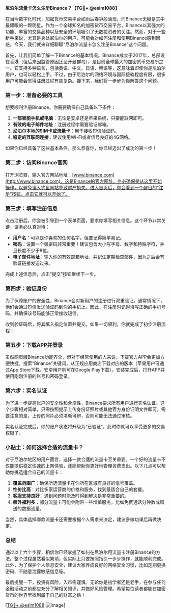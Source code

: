 **尼泊尔流量卡怎么注册Binance？【TG💪+ @esim1088】**

在当今数字化时代，加密货币交易平台如雨后春笋般涌现，而Binance无疑是其中最耀眼的一颗明星。作为一个全球知名的加密货币交易平台，Binance以其强大的功能、丰富的交易品种以及安全的环境吸引了无数投资者的关注。然而，对于一些新手来说，尤其是身处尼泊尔的用户，可能会对如何注册和使用Binance感到困惑。今天，我们就来详细聊聊“尼泊尔流量卡怎么注册Binance”这个问题。

首先，让我们简单了解一下Binance的基本情况。Binance成立于2017年，总部设在香港（但后来因监管原因迁至开曼群岛），是目前全球最大的加密货币交易所之一。它支持多种语言，包括英语、中文、日语、韩语等，这意味着即使你是尼泊尔用户，也可以轻松上手。不过，由于尼泊尔的网络环境与国际接轨程度有限，很多用户可能会觉得注册过程有些复杂。接下来，我们将一步步为你解答这个问题。

### 第一步：准备必要的工具

想要顺利注册Binance，你需要确保自己具备以下条件：

1. **一部智能手机或电脑**：无论是安卓还是苹果系统，只要能联网即可。
2. **有效的电子邮件地址**：注册过程中需要验证邮箱。
3. **尼泊尔本地的SIM卡或流量卡**：用于接收短信验证码。
4. **稳定的互联网连接**：建议使用Wi-Fi或者信号良好的4G网络。

如果你已经具备了这些基本条件，那么恭喜你，你已经迈出了成功的第一步！

### 第二步：访问Binance官网

打开浏览器，输入官方网站地址：[www.binance.com](http://www.binance.com)。这是Binance的官方网址，务必确保是从这里开始操作，以避免误入钓鱼网站导致财产损失。进入首页后，你会看到一个醒目的“注册”按钮，点击它就可以开始了。

### 第三步：填写注册信息

点击注册后，你会被引导到一个表单页面，要求你填写相关信息。这个环节非常关键，请务必认真对待：

- **用户名**：可以是你喜欢的任何名字，但要记得简单易记。
- **密码**：设置一个强密码非常重要！建议包含大小写字母、数字和特殊字符，并且长度不少于8位。
- **电子邮件地址**：输入你的有效邮箱地址，并记住定期检查邮件，因为之后会有验证链接发送过来。

完成上述信息后，点击“提交”按钮继续下一步。

### 第四步：验证身份

为了保障账户的安全性，Binance会对新用户的注册进行双重验证。通常情况下，他们会通过短信发送验证码到你的手机上。因此，在注册时记得填写正确的手机号码，并确保该号码能够正常接收短信。

收到验证码后，将其填入指定位置并提交。如果一切顺利，你就完成了初步注册流程！

### 第五步：下载APP并登录

虽然网页版Binance功能齐全，但对于经常使用的人来说，下载官方APP会更加方便快捷。搜索“Binance”关键词，从正规应用商店下载对应的版本（苹果用户可通过App Store下载，安卓用户则可在Google Play下载）。安装完成后，打开APP并使用刚刚注册的账号和密码登录。

### 第六步：实名认证

为了进一步提高账户的安全性和合规性，Binance要求所有用户进行实名认证。这个步骤相对简单，只需按照提示上传身份证照片或其他官方身份证明文件即可。需要注意的是，上传的照片必须清晰可辨，否则可能无法通过审核。

实名认证完成后，你的账户状态将升级为“已验证”，此时你就可以享受更多的交易权限了。

### 小贴士：如何选择合适的流量卡？

对于尼泊尔地区的用户而言，选择一款合适的流量卡至关重要。一个好的流量卡不仅能提供稳定快速的上网体验，还能帮助你更好地管理资费支出。以下几点可以帮助你挑选适合自己的流量卡：

1. **覆盖范围广**：确保所选流量卡在你所在区域有良好的信号覆盖。
2. **性价比高**：对比多家运营商的价格和服务，找到最适合自己的套餐。
3. **客服支持良好**：遇到问题时能及时得到解决是非常重要的。
4. **额外福利多**：部分流量卡可能会附带一些增值服务，比如免费通话分钟数或赠送的数据流量。

当然，具体选择哪款流量卡还需要根据个人需求来决定，建议多做功课后再做决定。

### 总结

通过以上六个步骤，相信你已经掌握了如何在尼泊尔用流量卡注册Binance的方法。整个过程虽然看似繁琐，但实际上只要按照指引一步步操作，就能顺利完成。此外，为了保护个人信息安全，建议大家养成良好的网络安全习惯，比如定期更换密码、不随意泄露敏感信息等。

最后提醒一下，投资有风险，入市需谨慎。无论你是初学者还是老手，在参与任何金融活动之前都应充分了解相关知识，并做好风险管理。希望每位读者都能在加密货币的世界里找到属于自己的财富之路！

[[TG💪+ @esim1088](https://t.me/s/esim1088) ![Image](https://i.postimg.cc/4NQfJmqS/Snipaste-2025-05-13-00-14-12.png)]